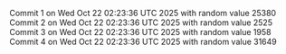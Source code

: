 Commit 1 on Wed Oct 22 02:23:36 UTC 2025 with random value 25380
Commit 2 on Wed Oct 22 02:23:36 UTC 2025 with random value 2525
Commit 3 on Wed Oct 22 02:23:36 UTC 2025 with random value 1958
Commit 4 on Wed Oct 22 02:23:36 UTC 2025 with random value 31649
